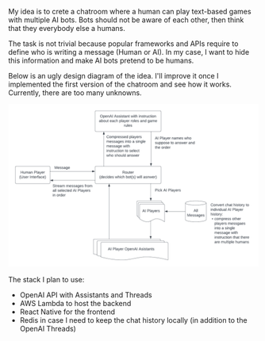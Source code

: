 My idea is to crete a chatroom where a human can play text-based games with multiple AI bots. Bots should not be aware of each other, then think that they everybody else a humans.

The task is not trivial because popular frameworks and APIs require to define who is writing a message (Human or AI). In my case, I want to hide this information and make AI bots pretend to be humans.

Below is an ugly design diagram of the idea. I'll improve it once I implemented the first version of the chatroom and see how it works. Currently, there are too many unknowns.

![Design](images/design.png)

The stack I plan to use:
- OpenAI API with Assistants and Threads
- AWS Lambda to host the backend
- React Native for the frontend
- Redis in case I need to keep the chat history locally (in addition to the OpenAI Threads)